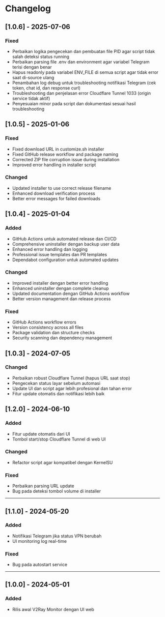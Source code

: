 # Changelog

## [1.0.6] - 2025-07-06
### Fixed
- Perbaikan logika pengecekan dan pembuatan file PID agar script tidak salah deteksi status running
- Perbaikan parsing file .env dan environment agar variabel Telegram terisi dengan benar
- Hapus readonly pada variabel ENV_FILE di semua script agar tidak error saat di-source ulang
- Penambahan log debug untuk troubleshooting notifikasi Telegram (cek token, chat id, dan response curl)
- Troubleshooting dan penjelasan error Cloudflare Tunnel 1033 (origin service tidak aktif)
- Penyesuaian minor pada script dan dokumentasi sesuai hasil troubleshooting

## [1.0.5] - 2025-01-06
### Fixed
- Fixed download URL in customize.sh installer
- Fixed GitHub release workflow and package naming
- Corrected ZIP file corruption issue during installation
- Improved error handling in installer script

### Changed
- Updated installer to use correct release filename
- Enhanced download verification process
- Better error messages for failed downloads

## [1.0.4] - 2025-01-04
### Added
- GitHub Actions untuk automated release dan CI/CD
- Comprehensive uninstaller dengan backup user data
- Enhanced error handling dan logging
- Professional issue templates dan PR templates
- Dependabot configuration untuk automated updates

### Changed
- Improved installer dengan better error handling
- Enhanced uninstaller dengan complete cleanup
- Updated documentation dengan GitHub Actions workflow
- Better version management dan release process

### Fixed
- GitHub Actions workflow errors
- Version consistency across all files
- Package validation dan structure checks
- Security scanning dan dependency management

## [1.0.3] - 2024-07-05
### Changed
- Perbaikan robust Cloudflare Tunnel (hapus URL saat stop)
- Pengecekan status layar sebelum automasi
- Update UI dan script agar lebih profesional dan tahan error
- Fitur update otomatis dan notifikasi lebih baik

## [1.2.0] - 2024-06-10
### Added
- Fitur update otomatis dari UI
- Tombol start/stop Cloudflare Tunnel di web UI

### Changed
- Refactor script agar kompatibel dengan KernelSU

### Fixed
- Perbaikan parsing URL update
- Bug pada deteksi tombol volume di installer

---

## [1.1.0] - 2024-05-20
### Added
- Notifikasi Telegram jika status VPN berubah
- UI monitoring log real-time

### Fixed
- Bug pada autostart service

---

## [1.0.0] - 2024-05-01
### Added
- Rilis awal V2Ray Monitor dengan UI web
